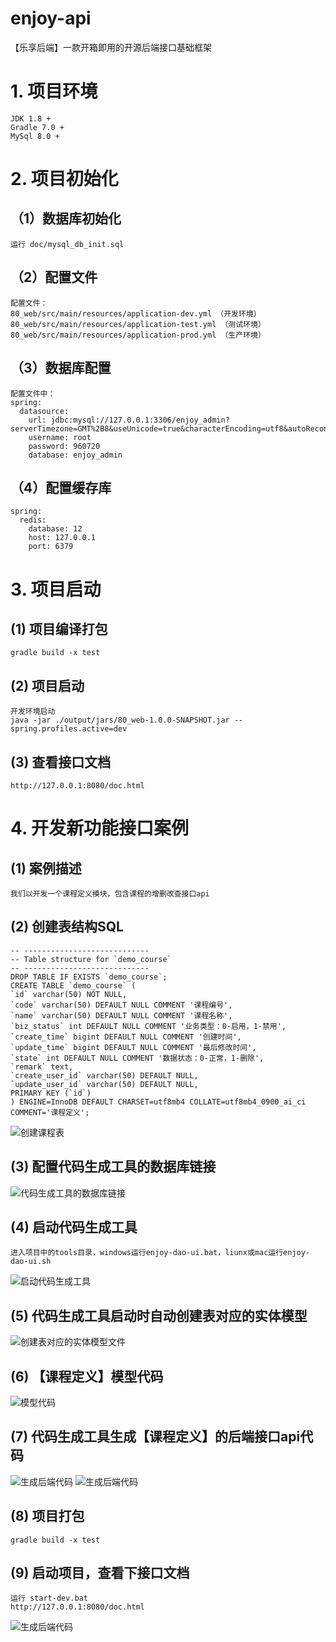 # enjoy-api
【乐享后端】一款开箱即用的开源后端接口基础框架
# 1. 项目环境
    JDK 1.8 +
    Gradle 7.0 +
    MySql 8.0 +
# 2. 项目初始化
## （1）数据库初始化
    运行 doc/mysql_db_init.sql
## （2）配置文件 
    配置文件：    
    80_web/src/main/resources/application-dev.yml （开发环境）
    80_web/src/main/resources/application-test.yml （测试环境）
    80_web/src/main/resources/application-prod.yml （生产环境）
## （3）数据库配置
    配置文件中：
    spring: 
      datasource:
        url: jdbc:mysql://127.0.0.1:3306/enjoy_admin?serverTimezone=GMT%2B8&useUnicode=true&characterEncoding=utf8&autoReconnect=true&failOverReadOnly=false
        username: root
        password: 960720
        database: enjoy_admin
## （4）配置缓存库
    spring:
      redis:
        database: 12
        host: 127.0.0.1
        port: 6379
# 3. 项目启动
## (1) 项目编译打包
    gradle build -x test
## (2) 项目启动
    开发环境启动
    java -jar ./output/jars/80_web-1.0.0-SNAPSHOT.jar --spring.profiles.active=dev
## (3) 查看接口文档
    http://127.0.0.1:8080/doc.html
# 4. 开发新功能接口案例
## (1) 案例描述
    我们以开发一个课程定义模块，包含课程的增删改查接口api
## (2) 创建表结构SQL
    -- ----------------------------
    -- Table structure for `demo_course`
    -- ----------------------------
    DROP TABLE IF EXISTS `demo_course`;
    CREATE TABLE `demo_course` (
    `id` varchar(50) NOT NULL,
    `code` varchar(50) DEFAULT NULL COMMENT '课程编号',
    `name` varchar(50) DEFAULT NULL COMMENT '课程名称',  
    `biz_status` int DEFAULT NULL COMMENT '业务类型：0-启用，1-禁用',
    `create_time` bigint DEFAULT NULL COMMENT '创建时间',
    `update_time` bigint DEFAULT NULL COMMENT '最后修改时间',
    `state` int DEFAULT NULL COMMENT '数据状态：0-正常，1-删除',
    `remark` text,
    `create_user_id` varchar(50) DEFAULT NULL,
    `update_user_id` varchar(50) DEFAULT NULL,
    PRIMARY KEY (`id`)
    ) ENGINE=InnoDB DEFAULT CHARSET=utf8mb4 COLLATE=utf8mb4_0900_ai_ci COMMENT='课程定义';
![创建课程表](doc/images/create-table.jpg)
## (3) 配置代码生成工具的数据库链接
![代码生成工具的数据库链接](doc/images/tools-db.jpg)
## (4) 启动代码生成工具
    进入项目中的tools目录，windows运行enjoy-dao-ui.bat，liunx或mac运行enjoy-dao-ui.sh
![启动代码生成工具](doc/images/start-code-tools.jpg)    
## (5) 代码生成工具启动时自动创建表对应的实体模型
![创建表对应的实体模型文件](doc/images/model-code-file.jpg)
## (6) 【课程定义】模型代码
![模型代码](doc/images/model-code-class.jpg)
## (7) 代码生成工具生成【课程定义】的后端接口api代码
![生成后端代码](doc/images/build-back-code.jpg)
![生成后端代码](doc/images/demo-back-code.jpg)
## (8) 项目打包
    gradle build -x test
## (9) 启动项目，查看下接口文档
    运行 start-dev.bat
    http://127.0.0.1:8080/doc.html
![生成后端代码](doc/images/course-api-docs.jpg)    